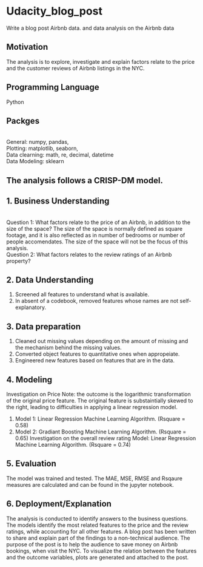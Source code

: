 # Udacity_blog_post
Write a blog post  Airbnb  data. and data analysis on the Airbnb  data

## Motivation
The analysis is to explore, investigate and explain factors relate to the price and the customer reviews of Airbnb listings in the NYC.  
## Programming Language
Python

## Packges 
<br>General: numpy, pandas, 
<br>Plotting: matplotlib, seaborn, 
<br>Data clearning: math, re, decimal, datetime
<br>Data Modeling: sklearn

## The analysis follows a CRISP-DM model.

## 1. Business Understanding
<br>Question 1: What factors relate to the price of an Airbnb, in addition to the size of the space? The size of the space is normally defined as square footage, and it is also reflected as in number of bedrooms or number of people accomendates. The size of the space will not be the focus of this analysis.
<br>Question 2: What factors relates to the review ratings of an Airbnb property? 
## 2. Data Understanding
1. Screened all features to understand what is available.  
2. In absent of a codebook, removed features whose names are not self-explanatory.  
## 3. Data preparation
1. Cleaned out missing values depending on the amount of missing and the mechanism behind the missing values.
2. Converted object features to quantitative ones when appropeiate.
3. Engineered new features based on features that are in the data.
## 4. Modeling
Investigation on Price 
Note: the outcome is the logarithmic transformation of the original price feature. The original feature is substaintially skewed to the right, leading to difficulties in applying a linear regression model. 
1. Model 1: Linear Regression Machine Learning Algorithm. (Rsquare = 0.58)
2. Model 2: Gradiant Boosting Machine Learning Algorithm. (Rsquare = 0.65)
Investigation on the overall review rating
Model: Linear Regression Machine Learning Algorithm. (Rsquare = 0.74)
## 5. Evaluation
The model was trained and tested. The MAE, MSE, RMSE and Rsqaure measures are calculated and can be found in the jupyter notebook. 
## 6. Deployment/Explanation
The analysis is conducted to identify answers to the business questions. The models identify the most related features to the price and the review ratings, while accounting for all other features. A blog post has been written to share and explain part of the findings to a non-technical audience. The purpose of the post is to help the audience to save money on Airbnb bookings, when visit the NYC. To visualize the relation between the features and the outcome variables, plots are generated and attached to the post.
